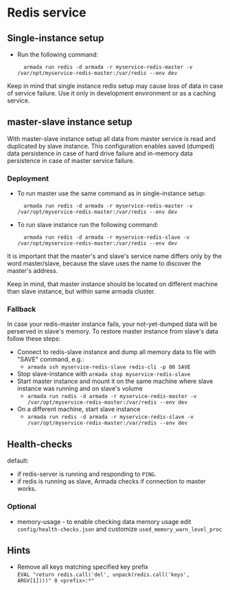 # Redis service

## Single-instance setup
- Run the following command:

        armada run redis -d armada -r myservice-redis-master -v /var/opt/myservice-redis-master:/var/redis --env dev


Keep in mind that single instance redis setup may cause loss of data in case of service failure.
Use it only in development environment or as a caching service.


## master-slave instance setup
With master-slave instance setup all data from master service is read and 
duplicated by slave instance. This configuration enables saved (dumped) data 
persistence in case of hard drive failure and in-memory data persistence 
in case of master service failure.

### Deployment

- To run master use the same command as in single-instance setup:

        armada run redis -d armada -r myservice-redis-master -v /var/opt/myservice-redis-master:/var/redis --env dev

- To run slave instance run the following command:

        armada run redis -d armada -r myservice-redis-slave -v /var/opt/myservice-redis-master:/var/redis --env dev

It is important that the master's and slave's service name differs only by the word master/slave, because the slave
uses the name to discover the master's address.

Keep in mind, that master instance should be located on different machine than
slave instance, but within same armada cluster.

### Fallback
In case your redis-master instance fails, your not-yet-dumped data will be perserved in slave's memory. 
To restore master instance from slave's data follow these steps:

- Connect to redis-slave instance and dump all memory data to file with "SAVE" command, e.g.:
    - `armada ssh myservice-redis-slave redis-cli -p 80 SAVE`
- Stop slave-instance with `armada stop myservice-redis-slave`
- Start master instance and mount it on the same machine where slave instance was running and on slave's volume 
    - `armada run redis -d armada -r myservice-redis-master -v /var/opt/myservice-redis-master:/var/redis --env dev`
- On a different machine, start slave instance 
    - `armada run redis -d armada -r myservice-redis-slave -v /var/opt/myservice-redis-master:/var/redis --env dev`

## Health-checks
default:
- if redis-server is running and responding to `PING`.
- if redis is running as slave, Armada checks if connection to master works.

### Optional
- memory-usage - to enable checking data memory usage edit `config/health-checks.json`
  and customize `used_memory_warn_level_proc`  

## Hints
- Remove all keys matching specified key prefix  
`EVAL "return redis.call('del', unpack(redis.call('keys', ARGV[1])))" 0 <prefix>:*"`
